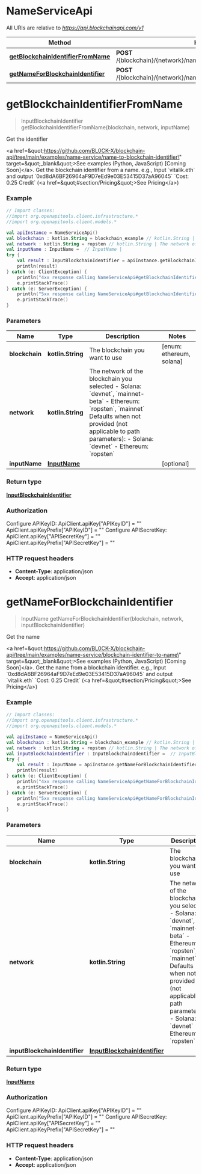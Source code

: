 # NameServiceApi

All URIs are relative to *https://api.blockchainapi.com/v1*

Method | HTTP request | Description
------------- | ------------- | -------------
[**getBlockchainIdentifierFromName**](NameServiceApi.md#getBlockchainIdentifierFromName) | **POST** /{blockchain}/{network}/name_service/name_to_blockchain_identifier | Get the identifier
[**getNameForBlockchainIdentifier**](NameServiceApi.md#getNameForBlockchainIdentifier) | **POST** /{blockchain}/{network}/name_service/blockchain_identifier_to_name | Get the name


<a name="getBlockchainIdentifierFromName"></a>
# **getBlockchainIdentifierFromName**
> InputBlockchainIdentifier getBlockchainIdentifierFromName(blockchain, network, inputName)

Get the identifier

&lt;a href&#x3D;\&quot;https://github.com/BL0CK-X/blockchain-api/tree/main/examples/name-service/name-to-blockchain-identifier\&quot; target&#x3D;\&quot;_blank\&quot;&gt;See examples (Python, JavaScript) [Coming Soon]&lt;/a&gt;.      Get the blockchain identifier from a name.  e.g., Input &#x60;vitalik.eth&#x60; and output &#x60;0xd8dA6BF26964aF9D7eEd9e03E53415D37aA96045&#x60;  &#x60;Cost: 0.25 Credit&#x60; (&lt;a href&#x3D;\&quot;#section/Pricing\&quot;&gt;See Pricing&lt;/a&gt;)

### Example
```kotlin
// Import classes:
//import org.openapitools.client.infrastructure.*
//import org.openapitools.client.models.*

val apiInstance = NameServiceApi()
val blockchain : kotlin.String = blockchain_example // kotlin.String | The blockchain you want to use 
val network : kotlin.String = ropsten // kotlin.String | The network of the blockchain you selected  - Solana: `devnet`, `mainnet-beta` - Ethereum: `ropsten`, `mainnet`  Defaults when not provided (not applicable to path parameters): - Solana: `devnet` - Ethereum: `ropsten`
val inputName : InputName =  // InputName | 
try {
    val result : InputBlockchainIdentifier = apiInstance.getBlockchainIdentifierFromName(blockchain, network, inputName)
    println(result)
} catch (e: ClientException) {
    println("4xx response calling NameServiceApi#getBlockchainIdentifierFromName")
    e.printStackTrace()
} catch (e: ServerException) {
    println("5xx response calling NameServiceApi#getBlockchainIdentifierFromName")
    e.printStackTrace()
}
```

### Parameters

Name | Type | Description  | Notes
------------- | ------------- | ------------- | -------------
 **blockchain** | **kotlin.String**| The blockchain you want to use  | [enum: ethereum, solana]
 **network** | **kotlin.String**| The network of the blockchain you selected  - Solana: &#x60;devnet&#x60;, &#x60;mainnet-beta&#x60; - Ethereum: &#x60;ropsten&#x60;, &#x60;mainnet&#x60;  Defaults when not provided (not applicable to path parameters): - Solana: &#x60;devnet&#x60; - Ethereum: &#x60;ropsten&#x60; |
 **inputName** | [**InputName**](InputName.md)|  | [optional]

### Return type

[**InputBlockchainIdentifier**](InputBlockchainIdentifier.md)

### Authorization


Configure APIKeyID:
    ApiClient.apiKey["APIKeyID"] = ""
    ApiClient.apiKeyPrefix["APIKeyID"] = ""
Configure APISecretKey:
    ApiClient.apiKey["APISecretKey"] = ""
    ApiClient.apiKeyPrefix["APISecretKey"] = ""

### HTTP request headers

 - **Content-Type**: application/json
 - **Accept**: application/json

<a name="getNameForBlockchainIdentifier"></a>
# **getNameForBlockchainIdentifier**
> InputName getNameForBlockchainIdentifier(blockchain, network, inputBlockchainIdentifier)

Get the name

&lt;a href&#x3D;\&quot;https://github.com/BL0CK-X/blockchain-api/tree/main/examples/name-service/blockchain-identifier-to-name\&quot; target&#x3D;\&quot;_blank\&quot;&gt;See examples (Python, JavaScript) [Coming Soon]&lt;/a&gt;.      Get the name from a blockchain identifier.  e.g., Input &#x60;0xd8dA6BF26964aF9D7eEd9e03E53415D37aA96045&#x60; and output &#x60;vitalik.eth&#x60;  &#x60;Cost: 0.25 Credit&#x60; (&lt;a href&#x3D;\&quot;#section/Pricing\&quot;&gt;See Pricing&lt;/a&gt;)

### Example
```kotlin
// Import classes:
//import org.openapitools.client.infrastructure.*
//import org.openapitools.client.models.*

val apiInstance = NameServiceApi()
val blockchain : kotlin.String = blockchain_example // kotlin.String | The blockchain you want to use 
val network : kotlin.String = ropsten // kotlin.String | The network of the blockchain you selected  - Solana: `devnet`, `mainnet-beta` - Ethereum: `ropsten`, `mainnet`  Defaults when not provided (not applicable to path parameters): - Solana: `devnet` - Ethereum: `ropsten`
val inputBlockchainIdentifier : InputBlockchainIdentifier =  // InputBlockchainIdentifier | 
try {
    val result : InputName = apiInstance.getNameForBlockchainIdentifier(blockchain, network, inputBlockchainIdentifier)
    println(result)
} catch (e: ClientException) {
    println("4xx response calling NameServiceApi#getNameForBlockchainIdentifier")
    e.printStackTrace()
} catch (e: ServerException) {
    println("5xx response calling NameServiceApi#getNameForBlockchainIdentifier")
    e.printStackTrace()
}
```

### Parameters

Name | Type | Description  | Notes
------------- | ------------- | ------------- | -------------
 **blockchain** | **kotlin.String**| The blockchain you want to use  | [enum: ethereum, solana]
 **network** | **kotlin.String**| The network of the blockchain you selected  - Solana: &#x60;devnet&#x60;, &#x60;mainnet-beta&#x60; - Ethereum: &#x60;ropsten&#x60;, &#x60;mainnet&#x60;  Defaults when not provided (not applicable to path parameters): - Solana: &#x60;devnet&#x60; - Ethereum: &#x60;ropsten&#x60; |
 **inputBlockchainIdentifier** | [**InputBlockchainIdentifier**](InputBlockchainIdentifier.md)|  | [optional]

### Return type

[**InputName**](InputName.md)

### Authorization


Configure APIKeyID:
    ApiClient.apiKey["APIKeyID"] = ""
    ApiClient.apiKeyPrefix["APIKeyID"] = ""
Configure APISecretKey:
    ApiClient.apiKey["APISecretKey"] = ""
    ApiClient.apiKeyPrefix["APISecretKey"] = ""

### HTTP request headers

 - **Content-Type**: application/json
 - **Accept**: application/json

